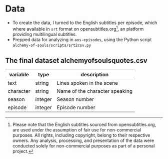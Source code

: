 # Data

- To create the data, I turned to the English subtitles per episode, which where available in `srt` format on opensubtitles.org[^*], an platform providing multilingual subtitles.
- Prepped data for analyzing in `aos-episodes`, using the Python script `alchemy-of-souls/scripts/srt2csv.py`

[^*]: Please note that the English subtitles sourced from opensubtitles.org, are used under the assumption of fair use for non-commercial purposes. All rights, including copyright, belong to their respective owners. Any analysis, processing, and presentation of the data were conducted solely for non-commercial purposes as part of a personal project. 

## The final dataset alchemyofsoulsquotes.csv

| variable  | type    | description                    |
|-----------|---------|--------------------------------|
| text      | string  | Lines spoken in the scene      |
| character | string  | Name of the character speaking |
| season    | integer | Season number                  |
| episode   | integer | Episode number                 |

